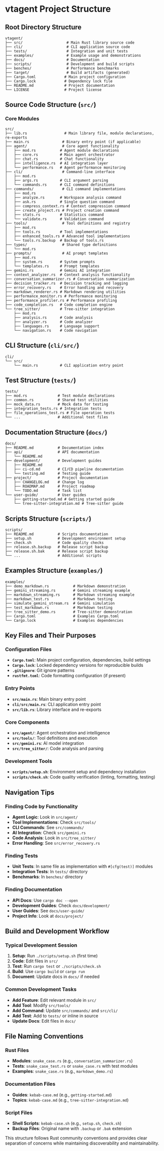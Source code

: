 # vtagent Project Structure

## Root Directory Structure

```
vtagent/
├── src/                    # Main Rust library source code
├── cli/                    # CLI application source code
├── tests/                  # Integration and unit tests
├── examples/               # Example usage and demonstrations
├── docs/                   # Documentation
├── scripts/                # Development and build scripts
├── benches/                # Performance benchmarks
├── target/                 # Build artifacts (generated)
├── Cargo.toml             # Main project configuration
├── Cargo.lock             # Dependency lock file
├── README.md              # Project documentation
└── LICENSE                # Project license
```

## Source Code Structure (`src/`)

### Core Modules
```
src/
├── lib.rs                 # Main library file, module declarations, re-exports
├── main.rs               # Binary entry point (if applicable)
├── agent/                # Core agent functionality
│   ├── mod.rs           # Agent module declarations
│   ├── core.rs          # Main agent orchestrator
│   ├── chat.rs          # Chat functionality
│   ├── intelligence.rs  # AI integration layer
│   └── performance.rs   # Agent performance monitoring
├── cli/                  # Command-line interface
│   ├── mod.rs
│   ├── args.rs          # CLI argument parsing
│   └── commands.rs      # CLI command definitions
├── commands/             # CLI command implementations
│   ├── mod.rs
│   ├── analyze.rs       # Workspace analysis command
│   ├── ask.rs           # Single question command
│   ├── compress_context.rs # Context compression command
│   ├── create_project.rs # Project creation command
│   ├── stats.rs         # Statistics command
│   └── validate.rs      # Validation command
├── tools/                # Tool definitions and registry
│   ├── mod.rs
│   ├── tools.rs         # Tool implementations
│   ├── enhanced_tools.rs # Advanced tool implementations
│   └── tools.rs.backup  # Backup of tools.rs
├── types/                # Shared type definitions
│   └── mod.rs
├── prompts/              # AI prompt templates
│   ├── mod.rs
│   ├── system.rs        # System prompts
│   └── templates.rs     # Prompt templates
├── gemini.rs            # Gemini AI integration
├── context_analyzer.rs  # Context analysis functionality
├── conversation_summarizer.rs # Conversation summarization
├── decision_tracker.rs  # Decision tracking and logging
├── error_recovery.rs    # Error handling and recovery
├── markdown_renderer.rs # Markdown rendering utilities
├── performance_monitor.rs # Performance monitoring
├── performance_profiler.rs # Performance profiling
├── code_completion.rs   # Code completion engine
└── tree_sitter/         # Tree-sitter integration
    ├── mod.rs
    ├── analysis.rs      # Code analysis
    ├── analyzer.rs      # Code analyzer
    ├── languages.rs     # Language support
    └── navigation.rs    # Code navigation
```

## CLI Structure (`cli/src/`)

```
cli/
└── src/
    └── main.rs          # CLI application entry point
```

## Test Structure (`tests/`)

```
tests/
├── mod.rs              # Test module declarations
├── common.rs           # Shared test utilities
├── mock_data.rs        # Mock data for testing
├── integration_tests.rs # Integration tests
├── file_operations_test.rs # File operation tests
└── ...                 # Additional test files
```

## Documentation Structure (`docs/`)

```
docs/
├── README.md           # Documentation index
├── api/                # API documentation
│   └── README.md
├── development/        # Development guides
│   ├── README.md
│   ├── ci-cd.md        # CI/CD pipeline documentation
│   └── testing.md      # Testing guide
├── project/            # Project documentation
│   ├── CHANGELOG.md    # Change log
│   ├── ROADMAP.md      # Project roadmap
│   └── TODO.md         # Task list
└── user-guide/         # User guides
    ├── getting-started.md # Getting started guide
    └── tree-sitter-integration.md # Tree-sitter guide
```

## Scripts Structure (`scripts/`)

```
scripts/
├── README.md           # Scripts documentation
├── setup.sh            # Development environment setup
├── check.sh            # Code quality checks
├── release.sh.backup   # Release script backup
├── release.sh.bak      # Release script backup
└── ...                 # Additional scripts
```

## Examples Structure (`examples/`)

```
examples/
├── demo_markdown.rs           # Markdown demonstration
├── gemini_streaming.rs        # Gemini streaming example
├── markdown_streaming.rs      # Markdown streaming example
├── markdown_test.rs           # Markdown testing
├── simulate_gemini_stream.rs  # Gemini simulation
├── test_markdown.rs           # Markdown testing
├── tree_sitter_demo.rs        # Tree-sitter demonstration
├── Cargo.toml                 # Examples Cargo.toml
└── Cargo.lock                 # Examples dependencies
```

## Key Files and Their Purposes

### Configuration Files
- **`Cargo.toml`**: Main project configuration, dependencies, build settings
- **`Cargo.lock`**: Locked dependency versions for reproducible builds
- **`.gitignore`**: Git ignore patterns
- **`rustfmt.toml`**: Code formatting configuration (if present)

### Entry Points
- **`src/main.rs`**: Main binary entry point
- **`cli/src/main.rs`**: CLI application entry point
- **`src/lib.rs`**: Library interface and re-exports

### Core Components
- **`src/agent/`**: Agent orchestration and intelligence
- **`src/tools/`**: Tool definitions and execution
- **`src/gemini.rs`**: AI model integration
- **`src/tree_sitter/`**: Code analysis and parsing

### Development Tools
- **`scripts/setup.sh`**: Environment setup and dependency installation
- **`scripts/check.sh`**: Code quality verification (linting, formatting, testing)

## Navigation Tips

### Finding Code by Functionality
- **Agent Logic**: Look in `src/agent/`
- **Tool Implementations**: Check `src/tools/`
- **CLI Commands**: See `src/commands/`
- **AI Integration**: Check `src/gemini.rs`
- **Code Analysis**: Look in `src/tree_sitter/`
- **Error Handling**: See `src/error_recovery.rs`

### Finding Tests
- **Unit Tests**: In same file as implementation with `#[cfg(test)]` modules
- **Integration Tests**: In `tests/` directory
- **Benchmarks**: In `benches/` directory

### Finding Documentation
- **API Docs**: Use `cargo doc --open`
- **Development Guides**: Check `docs/development/`
- **User Guides**: See `docs/user-guide/`
- **Project Info**: Look at `docs/project/`

## Build and Development Workflow

### Typical Development Session
1. **Setup**: Run `./scripts/setup.sh` (first time)
2. **Code**: Edit files in `src/`
3. **Test**: Run `cargo test` or `./scripts/check.sh`
4. **Build**: Use `cargo build` or `cargo run`
5. **Document**: Update docs in `docs/` if needed

### Common Development Tasks
- **Add Feature**: Edit relevant module in `src/`
- **Add Tool**: Modify `src/tools/`
- **Add Command**: Update `src/commands/` and `src/cli/`
- **Add Test**: Add to `tests/` or inline in source
- **Update Docs**: Edit files in `docs/`

## File Naming Conventions

### Rust Files
- **Modules**: `snake_case.rs` (e.g., `conversation_summarizer.rs`)
- **Tests**: `snake_case_test.rs` or `snake_case.rs` with test modules
- **Examples**: `snake_case.rs` (e.g., `markdown_demo.rs`)

### Documentation Files
- **Guides**: `kebab-case.md` (e.g., `getting-started.md`)
- **Topics**: `kebab-case.md` (e.g., `tree-sitter-integration.md`)

### Script Files
- **Shell Scripts**: `kebab-case.sh` (e.g., `setup.sh`, `check.sh`)
- **Backup Files**: Original name with `.backup` or `.bak` extension

This structure follows Rust community conventions and provides clear separation of concerns while maintaining discoverability and maintainability.